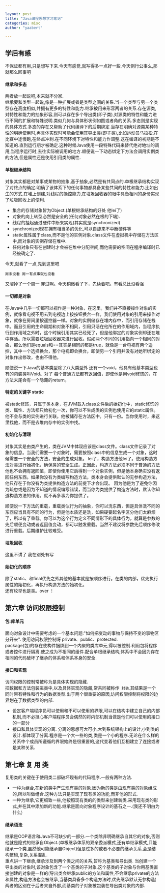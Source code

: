```yaml
---

layout: post
title: "Java编程思想学习笔记"
categories: misc
author: "yaabert" 

---
```


## 学后有感
不保证都有用,只是想写下来.今天有感觉,就写得多一点好一些,今天例行公事么,那就那么回事吧
#### 继承和多态
两者放一起说吧,本来就不分家.            
继承要和类型一起说,像是一种扩展或者是类型之间的关系.当一个类型与另一个类型存在高度相似,并拥有更多的特性和能力.继承被用来形容两者的关系.存在源类,对特性和能力的抽象形容,则可以存在多个导出类(即子类),对源类的特性和能力进行不同的扩展和特殊说明.类似几何与具体形状例如圆或者角的关系.多态则是实现的具体方式.多态的存在又帮助了代码编译下的后期绑定.当存在明确对源类某种特性的明确使用时,再具体实现时可能会使用其导出类(即子类),比如运动员马拉松,在比赛中途慢跑,在终点冲刺.在不同环境下对特性和能力作调整.这在编译的初期是不知道的.直到运行期才被确定.这种时候Java使用一段特殊代码来替代绝对地址的调用,当程序运行时,去往实际被调用的地方.顺便说一下动态绑定下方法会调用实例类的方法,但是属性还是使用引用类的属性.
#### 单根继承结构
对象其实都是对某事或某物的抽象,基于抽象,必然是有共同点的.单根继承结构实现了对终点的确定.明确了该体系下的任何事物都具备某些共同的特性和能力.比如出生的方式,在堆上创建,对线程的操控能力,在垃圾回收器的眼中具备相同的身份实现了垃圾回收上的便利.

* 集合的存储对象皆为Object.(单根继承结构的好处 他lei了)
* 对象的向上转型必然是安全的(任何对象必然在根的下端).
* 线程的挂起通过硬件中断来实现(其实就是synchronized)
* synchronized现在拥有相当多的优化,可以自旋来不中断硬件等
* static属性属于class,而不是他的实例对象.class文件在虚拟机中存储在方法区中,而对象的实例存储在堆中.
* 任何对象只有在创建时才会被在堆中分配空间,而他需要的空间在程序编译时已经被确定了.

今天,就看了一点,先到这里吧


```
周末没看 周一有点事就也没看
```
又溜掉了一个周一 罪过啊。今天稍微看了下，先续着吧。有看总比没看强
 
#### 一切都是对象
在Java中几乎一切都可以视作是一种对象，在这里，我们并不直接操作对象的实例，就像看电视不用去到电视边上按按钮换台一样，我们使用对象的引用来操作对象，就像在房间里按遥控器一样。对象的实例储存在堆内存中，而引用存储在栈中。而且引用的生命周期和对象不相同，引用只活在他所在的作用域内，当程序执行到作用域之外时，这个时候引用其实已经死了，但是他绑定的对象实例却还在堆中存活。所以需要垃圾回收器来进行回收。假如两个不同的引用指向一个相同的对象，那么他们是equals和==其实是相同的都是true，就像是一台电视有两个遥控，其中一个选择换台，那个电视即会换台，即使另一个引用并没有对她所绑定的对象作出修改，也由不得他。

顺便说一下Java的基本类型除了八大类型外 还有一个void，他具有他基本类型也有的包装类叫Void。对了 每个普通方法都有返回值，即使他是用void修饰的，在方法末尾会有一个隐藏的return。

#### 特定的关键字 static
被static修饰，只属于类本身，在JVM载入class文件后的始初化中，static修饰的类、属性、方法都只始初化一次，你可以不生成类的实例也使用它的static属性。他不会与类的实例进行关联。他被储存在方法区中，只有一份。当你使用时，来这里找他，而不是去堆内存中的实例中找。

#### 初始化与清理
对象其实是由类产生的，类在JVM中体现应该是class文件。class文件记录了对象的信息。当我们需要一个对象时，需要按照class中的信息生成一个对象，这时候需要一个安全的方法，安全的生成对象。 lei了，构造方法他lei了。使用构造方法对类进行始初化，确保类的安全生成。正因此，构造方法必须不同于普通的方法他也不会拥有返回值，即使你使用它后得到一个对象实例，但是他本身确实没有返回任何东西。如果你没有为类编写构造方法，类本身会提供默认的无参构造方法，他只存在于你没有为类提供构造方法的前提下才会出现。
因为他是为了避免你因为疏忽或是因为不知道的情况编写错误，而当你为类提供了构造方法时，默认你知道构造方法的作用。就不再多事为你提供了。

顺便说一下方法的重载，重载类似行为的抽象，你可以洗东西，但是具体洗不同的东西应当具有不同的行为，但是他本质还是洗，如果硬要起名字区分他们太麻烦了，所以有了重载。你可以为这个行为定义不同情形下的具体行为。就算是参数的先后顺便变动或者返回值变动，都可以触发重载。当然不建议将参数先后顺序修改进行重载。后期维护比较难受。

#### 垃圾回收
这里不讲了 我在别处有写

#### 始初化的顺序
除了static、和final优先之外其他的基本就是按顺序进行。在类的内部，优先执行属性的始初化，再执行构造方法的始初化。  
还有枚举也是类。over ！

## 第六章 访问权限控制
#### 包:库单元
 面向对象设计中需要考虑的一个基本问题:"如何把变动的事物与保持不变的事物区分开来". 使用访问权限控制呀 private、public、protected.     
package(包)的存在使构件捆绑到一个内聚的类库单元,得以被控制.利用包将程序或者控件进行隔离.使之成为不相同的组件.配合单根继承结构,体系中不会因为存在相同的代码破坏了继承的体系和体系本身的安全.
#### 接口和实现
访问权限的控制常被称为是具体实现的隐藏.     
把数据和方法包装进类中,以及具体实现的隐藏,常共同被称作``` 封装```.其结果是一个同时带有特性和行为的数据类型.出于两个很重要的原因,访问权限控制将权限的边界划在了数据类型的内部.
 * 设定客户端程序员可以使用和不可以使用的界限,可以在结构中建立自己的内部机制,而不必担心客户端程序员会偶然的将内部机制当做是他们可以使用的接口的一部分
 * 接口和具体实现的分离. 分离的思想可大可小,大到系统架构上的设计,小到类的设计.都体现了分离.程序是一个大一些的类,类是一个小的程序.无论在什么样的关系中个成员所遵循的界限始终是很重要的,这代变着他们互相建立了连接或者是某种关系.
 
## 第七章 复 用 类
复用类的关键在于使用类二部破坏现有的代码程序.一般有两种方法.
* 一种为组合,在新的类中产生现有类的对象.因为新的类是由现有类的对象组成的,所以叫做组合.这种方法只是实现了现有类的功能,而非他的形式.
* 一种为继承,它更细致一些,他按照现有类的的类型来创建新类.采用现有类的形式,并在其中添加新的功能.继承是面向对象程序设计的基石之一.(我还不明白为什么)

#### 继承语法
继承是OOP语言和Java不可缺少的一部分.一个类除非明确继承自其它的对象,否则他就是隐式的继承自Object.(单根继承体系的双亲委派模式,还有单继承模式,只能继承一个类,虽然他可能继承自Object)但是过多的或者不必要的继承关系,会是结构繁琐,复杂,关系混乱.      
重点讲一下继承,继承涉及到两个类之间的关系,暂称为基类和导出类.
当创建一个导出类的对象时,该对象包含了一个基类的子对象.这个基类的子对象与你用基类直接创建的对象是一样的(导出类会继承public的方法和属性,不会继承private的方法和属性,构造方法也会被继承,当基类具备多个构造方法时,优先继承默认无参构造)两者的区别在于后者来自外部,而基类的子对象被包装在导出类对象的内部.